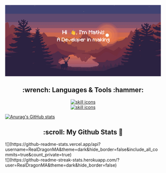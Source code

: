 <img src="images/header.png" alt="header"/>

<h2 align="center">:wrench: Languages & Tools :hammer:</h2>

<p align="center">
    <a href="https://skillicons.dev">
        <img alt="skill icons" src="https://skillicons.dev/icons?i=ts,js,nodejs,html,css,svelte,react,flutter,kotlin,java,redis,docker&perline=6&theme=dark"/>
        <br/>
        <img alt="skill icons" src="https://skillicons.dev/icons?i=python,mysql,mongodb,tailwind"/>
    </a>
</p>


[![Anurag's GitHub stats](https://github-readme-stats.vercel.app/api?username=RealDragonMA&theme=dark&include_all_commits=true&count_private=true)](https://github.com/anuraghazra/github-readme-stats)
<h2 align="center">:scroll: My Github Stats 📜</h2>
![](https://github-readme-stats.vercel.app/api?username=RealDragonMA&theme=dark&hide_border=false&include_all_commits=true&count_private=true)<br/>
![](https://github-readme-streak-stats.herokuapp.com/?user=RealDragonMA&theme=dark&hide_border=false)<br/>
